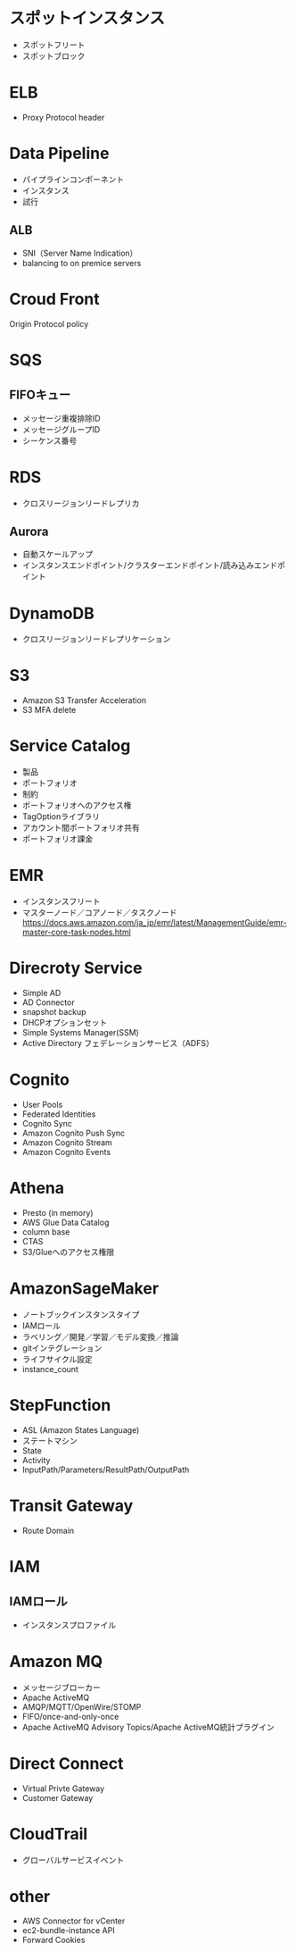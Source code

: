 # スポットインスタンス
* スポットフリート
* スポットブロック

# ELB
* Proxy Protocol header

# Data Pipeline
* パイプラインコンポーネント
* インスタンス
* 試行

## ALB
* SNI（Server Name Indication）
* balancing to on premice servers

# Croud Front
Origin Protocol   policy

# SQS
## FIFOキュー
* メッセージ重複排除ID
* メッセージグループID
* シーケンス番号

# RDS
* クロスリージョンリードレプリカ
## Aurora
* 自動スケールアップ
* インスタンスエンドポイント/クラスターエンドポイント/読み込みエンドポイント

# DynamoDB
* クロスリージョンリードレプリケーション

# S3 
* Amazon S3 Transfer Acceleration
* S3 MFA delete

# Service Catalog
* 製品
* ポートフォリオ
* 制約
* ポートフォリオへのアクセス権
* TagOptionライブラリ
* アカウント間ポートフォリオ共有
* ポートフォリオ課金

# EMR
* インスタンスフリート
* マスターノード／コアノード／タスクノード
 https://docs.aws.amazon.com/ja_jp/emr/latest/ManagementGuide/emr-master-core-task-nodes.html

# Direcroty Service
* Simple AD
* AD Connector
* snapshot backup
* DHCPオプションセット
* Simple Systems Manager(SSM)
* Active Directory フェデレーションサービス（ADFS）

# Cognito
* User Pools
* Federated Identities
* Cognito Sync
* Amazon Cognito Push Sync
* Amazon Cognito Stream
* Amazon Cognito Events

# Athena
* Presto (in memory)
* AWS Glue Data Catalog
* column base
* CTAS
* S3/Glueへのアクセス権限

# AmazonSageMaker
* ノートブックインスタンスタイプ
* IAMロール
* ラベリング／開発／学習／モデル変換／推論
* gitインテグレーション
* ライフサイクル設定
* instance_count

# StepFunction
* ASL (Amazon States Language)
* ステートマシン
* State
* Activity
* InputPath/Parameters/ResultPath/OutputPath

# Transit Gateway
* Route Domain

# IAM
## IAMロール
* インスタンスプロファイル

# Amazon MQ
* メッセージブローカー
* Apache ActiveMQ
* AMQP/MQTT/OpenWire/STOMP
* FIFO/once-and-only-once
* Apache ActiveMQ Advisory Topics/Apache ActiveMQ統計プラグイン

# Direct Connect
* Virtual Privte Gateway
* Customer Gateway

# CloudTrail
* グローバルサービスイベント

# other
* AWS Connector for vCenter
* ec2-bundle-instance API
* Forward Cookies


